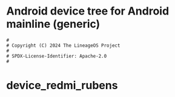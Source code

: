 # Android device tree for Android mainline (generic)

```
#
# Copyright (C) 2024 The LineageOS Project
#
# SPDX-License-Identifier: Apache-2.0
#
```
# device_redmi_rubens
